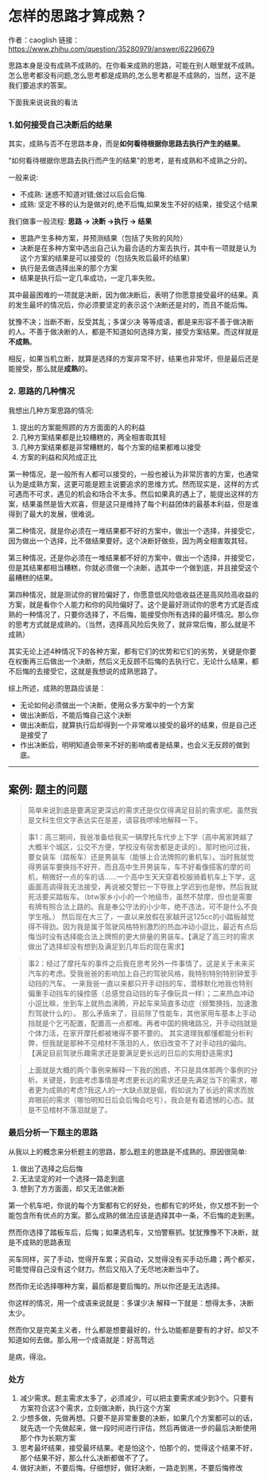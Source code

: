 # 怎样的思路才算成熟？

作者：caoglish
链接：https://www.zhihu.com/question/35280979/answer/62296679


思路本身是没有成熟不成熟的。在你看来成熟的思路，可能在别人眼里就不成熟。怎么思考都没有问题,怎么思考都是成熟的,怎么思考都是不成熟的，当然，这不是我们要追求的答案。

下面我来说说我的看法

### 1.如何接受自己决断后的结果
其实，成熟与否不在思路本身，而是**如何看待根据你思路去执行产生的结果**。

"如何看待根据你思路去执行而产生的结果"的思考，是有成熟和不成熟之分的。

一般来说:
* 不成熟: 迷惑不知道对错;做过以后会后悔.
* 成熟: 坚定不移的认为是做对的,绝不后悔,如果发生不好的结果，接受这个结果

我们做事一般流程: **思路 -> 决断 ->执行 -> 结果**

- 思路产生多种方案，并预测结果（包括了失败的风险）
- 决断是在多种方案中选出自己认为最合适的方案去执行，其中有一项就是认为这个方案的结果是可以接受的（包括失败后最坏的结果）
- 执行是去做选择出来的那个方案
- 结果是执行后一定几率成功，一定几率失败。

其中最最困难的一项就是决断，因为做决断后，表明了你愿意接受最坏的结果。真的发生最坏的情况后，你必须要坚定的表示这个决断还是对的，而且不能后悔。

犹豫不决；当断不断，反受其乱；多谋少决 等等成语，都是来形容不善于做决断的人。不善于做决断的人，都是不知道如何选择方案，接受方案结果。而这样就是**不成熟**。

相反，如果当机立断，就算是选择的方案非常不好，结果也非常坏，但是最后还是能接受，那么就是**成熟**的。

### 2. 思路的几种情况
我想出几种方案思路的情况:
1. 提出的方案能照顾的方方面面的人的利益
2. 几种方案结果都是比较糟糕的，两全相害取其轻
3. 几种方案结果都是非常糟糕的，每个方案的结果都难以接受
4. 方案的利益和风险成正比

第一种情况，是一般所有人都可以接受的，一般也被认为非常厉害的方案，也通常认为是成熟方案，这更可能是题主说要追求的思维方式。然而现实是，这样的方式可遇而不可求，遇见的机会和场合不太多。然后如果真的遇上了，能提出这样的方案，结果虽然是皆大欢喜，但是这只是维持了每个利益团体的最基本利益，但是谁得到了最大的发展，很难说。

第二种情况，就是你必须在一堆结果都不好的方案中，做出一个选择，并接受它，因为做出一个选择，比不做结果要好。这个决断好做些，因为两全相害取其轻。

第三种情况，还是你必须在一堆结果都不好的方案中，做出一个选择，并接受它，但是其结果都相当糟糕，你就必须做一个决断，选其中一个做到底，并且接受这个最糟糕的结果。

第四种情况，就是测试你的冒险偏好了，你愿意低风险低收益还是高风险高收益的方案，就是看你个人能力和你的风险偏好了。这个是最好测试你的思考方式是否成熟的一种情况了，只要你选择了，不后悔，能接受你所有选择的最坏情况。那么你的思考方式就是成熟的。（当然，选择高风险后失败了，就非常后悔，那么就是不成熟）

其实无论上述4种情况下的各种方案，都有它们的优势和它们的劣势，关键是你要在权衡再三后做出一个决断，然后义无反顾不后悔的去执行它，无论什么结果，都不后悔的去接受它，这就是我想说的成熟思路了。

综上所述，成熟的思路应该是：
- 无论如何必须做出一个决断，使用众多方案中的一个方案
- 做出决断后，不能后悔自己这个决断
- 做出决断后，就算执行后却得到一个非常难以接受的最坏的结果，但是自己还是接受了
- 作出决断后，明明知道会带来不好的影响或者是结果，也会义无反顾的做到底。

<hr>

## 案例: 题主的问题
>简单来说到底是要满足更深远的需求还是仅仅得满足目前的需求呢。虽然我是文科生但文字表达实在是差，请容我啰嗦地解释一下。

>事1：高三期间，我爸准备给我买一辆摩托车代步上下学（高中离家跨越了大概半个城区，公交不方便，学校没有宿舍都是走读的）。那时他问过我，要女装车（踏板车）还是男装车（能够上合法牌照的重机车）。当时我就觉得男装车要换挡不好开，而且高中生开男装车，车不好看像搭客的摩的司机，稍微好一点的车的话……一个高中生天天穿着校服骑着机车上下学，这画面高调得我无法接受，再说被交警拦一下导致上学迟到也是惨。然后我就死活要买踏板车。（btw家乡小小的一个地级市，虽然不禁摩，但也是需要有牌有照合法上路的。我是奉公守法的小少年，绝不违法，可不是什么不良学生哦。）
然后现在大三了，一直以来放假在家越开这125cc的小踏板越觉得不得劲。因为我是属于驾驶风格特别激烈的热血冲动小逗比，最近有点后悔当时没有选择能合法上牌照的更大排量的男装车。【满足了高三时的需求做出了选择却没有想到及满足到几年后的现在需求】

>事2：经过了摩托车的事件之后我在思考另外一件事情了。这是关于未来买汽车的考虑。受我爸爸的影响加上自己的驾驶风格，我特别特别特别钟爱手动挡的汽车。
一来我爸一直以来都只开手动挡的车，潜移默化地我也特别偏重手动挡车的操控感（总感觉自动挡的车子像玩具一样）；二来热血冲动小逗比嘛，坐到车上就热血沸腾，开起车来简直多动症（频繁换挡，加速激烈驾驶什么的）。
那么矛盾来了，目前除了性能车，其他家用车基本上手动挡就是个乞丐配置，配置高一点都难。再者中国的拥堵路况，开手动挡就是个体力活，在家开摩托都被堵得不要不要的。
其实道理我都懂都能分析利弊，但我就是那种不见棺材不落泪的人，依旧改变不了对手动挡的偏向。【满足目前驾驶乐趣需求还是要满足更长远的日后的实用舒适需求】

>上面就是大概的两个事例来解释一下我的困惑，不只是具体那两个事例的分析。关键是，到底考虑事情是考虑更长远的需求还是先满足当下的需求，哪者更为成熟的考虑?我这人的一大缺点就是倔，假如说为了长远的需求而放弃眼前的需求（哪怕明知日后会后悔会吃亏），我会是有着遗憾的心态。就是不见棺材不落泪就是了。



###  最后分析一下题主的思路

从我以上的概念来分析题主的思路，那么题主的思路是不成熟的。原因很简单:

1. 做出了选择之后后悔
2. 无法坚定的对一个选择一路走到底
3. 想到了方方面面，却又无法做决断

第一个机车吧，你说的每个方案都有它的好处，也都有它的坏处，你又想不到一个能包含所有优点的方案。那么成熟的做法应该是选择其中一条，不后悔的走到黑。

然而你选择了踏板车后，后悔；如果选机车，又怕警察抓。犹犹豫豫不下决断，就是不成熟的思路表现


买车同样，买了手动，觉得开车累；买自动，又觉得没有买手动乐趣；两个都买，可能觉得自己没有这个财力。然后又陷入了无尽地决断当中了。

然而你无论选择哪种方案，最后都是要后悔的。所以你还是无法选择。

你这样的情况，用一个成语来说就是：多谋少决
解释一下就是：想得太多，决断太少。

然而你又是完美主义者，什么都是想要最好的，什么功能都是要有的才好。却又不知道如何去做。那么用一个成语就是：好高骛远

是病，得治。


###  处方
1. 减少需求。题主需求太多了，必须减少，可以把主要需求减少到3个。只要有方案符合这3个需求，立刻做决断，执行这个方案
2. 少想多做，先做再想。只要不是非常重要的决断，如果几个方案都可以的话，就先选一个先做起来，做一段时间进行评估，然后再做进一步的最后决断使用那个作为长期方案
3. 思考最坏结果，接受最坏结果。老是怕这个，怕那个的，觉得这个结果不好，那个结果不好，那么什么决断都做不了了。
4. 做好决断，不要后悔。仔细想好，做好决断，一路走到黑，不要后悔修改
